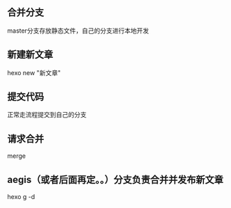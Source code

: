 ## 合并分支

master分支存放静态文件，自己的分支进行本地开发

## 新建新文章

hexo new "新文章"

## 提交代码

正常走流程提交到自己的分支

## 请求合并

merge

## aegis（或者后面再定。。）分支负责合并并发布新文章

hexo g -d